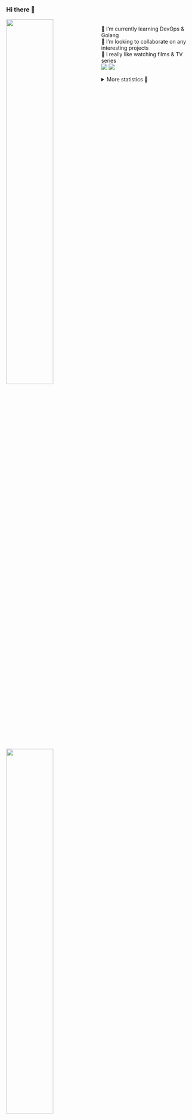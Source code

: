 ### Hi there 👋


[<img align="left" width="50%" src="https://github-readme-stats.vercel.app/api?username=rufusnufus&hide=issues&show_icons=true&count_private=true&theme=transparent&title_color=FF6F40&text_color=FBF9F8&icon_color=F48242&hide_border=true&hide_title=true#gh-dark-mode-only">](https://metrics.lecoq.io/rufusnufus#gh-dark-mode-only)
[<img align="left" width="50%" src="https://github-readme-stats.vercel.app/api?username=rufusnufus&hide=issues&show_icons=true&count_private=true&theme=transparent&title_color=FF6533&text_color=4D4644&icon_color=FF8038&hide_border=true&hide_title=true#gh-light-mode-only">](https://metrics.lecoq.io/rufusnufus#gh-light-mode-only)

<p>
  <br>
  🌱 I’m currently learning DevOps & Golang</br>
  👯 I’m looking to collaborate on any interesting projects</br>
  🎥 I really like watching films & TV series</br>
  <a href="https://linkedin.com/in/rufusnufus"><img src="https://img.shields.io/badge/linkedin-0077B5.svg?style=for-the-badge&logo=linkedin&logoColor=white"/></a>
  <a href="https://t.me/rufusnufus"><img src="https://img.shields.io/badge/-telegram-black?style=for-the-badge&color=blue&logo=telegram"/></a>
</p>

<p text-align="left">
<details>
  <summary>More statistics 👀</summary><br/>

<!--START_SECTION:waka-->
![Code Time](http://img.shields.io/badge/Code%20Time-651%20hrs%2029%20mins-blue)

![Profile Views](http://img.shields.io/badge/Profile%20Views-0-blue)

**I'm an Early 🐤** 

```text
🌞 Morning                11477 commits       ██████░░░░░░░░░░░░░░░░░░░   22.97 % 
🌆 Daytime                28536 commits       ██████████████░░░░░░░░░░░   57.12 % 
🌃 Evening                8906 commits        ████░░░░░░░░░░░░░░░░░░░░░   17.83 % 
🌙 Night                  1039 commits        █░░░░░░░░░░░░░░░░░░░░░░░░   02.08 % 
```
📅 **I'm Most Productive on Monday** 

```text
Monday                   10924 commits       █████░░░░░░░░░░░░░░░░░░░░   21.87 % 
Tuesday                  9217 commits        █████░░░░░░░░░░░░░░░░░░░░   18.45 % 
Wednesday                10366 commits       █████░░░░░░░░░░░░░░░░░░░░   20.75 % 
Thursday                 9547 commits        █████░░░░░░░░░░░░░░░░░░░░   19.11 % 
Friday                   8628 commits        ████░░░░░░░░░░░░░░░░░░░░░   17.27 % 
Saturday                 801 commits         ░░░░░░░░░░░░░░░░░░░░░░░░░   01.60 % 
Sunday                   475 commits         ░░░░░░░░░░░░░░░░░░░░░░░░░   00.95 % 
```


📊 **This Week I Spent My Time On** 

```text
💬 Programming Languages: 
YAML                     8 hrs 49 mins       ██████████░░░░░░░░░░░░░░░   40.36 % 
HCL                      6 hrs               ███████░░░░░░░░░░░░░░░░░░   27.46 % 
Other                    3 hrs 45 mins       ████░░░░░░░░░░░░░░░░░░░░░   17.16 % 
Go                       1 hr 43 mins        ██░░░░░░░░░░░░░░░░░░░░░░░   07.88 % 
Terraform                1 hr 3 mins         █░░░░░░░░░░░░░░░░░░░░░░░░   04.82 % 

🔥 Editors: 
VS Code                  18 hrs 12 mins      █████████████████████░░░░   83.25 % 
iTerm2                   3 hrs 39 mins       ████░░░░░░░░░░░░░░░░░░░░░   16.75 % 
```

**I Mostly Code in Java** 

```text
Go                       36 repos            █████░░░░░░░░░░░░░░░░░░░░   21.30 % 
Python                   15 repos            ██░░░░░░░░░░░░░░░░░░░░░░░   08.88 % 
Smarty                   11 repos            ██░░░░░░░░░░░░░░░░░░░░░░░   06.51 % 
Kotlin                   8 repos             █░░░░░░░░░░░░░░░░░░░░░░░░   04.73 % 
HCL                      7 repos             █░░░░░░░░░░░░░░░░░░░░░░░░   04.14 % 
```




 Last Updated on 29/01/2024 01:10:52 UTC
<!--END_SECTION:waka-->

</details>
</p>
